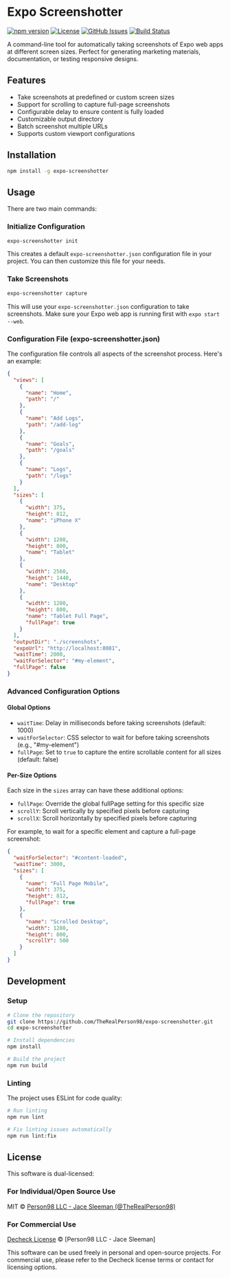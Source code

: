 # Expo Screenshotter

[![npm version](https://img.shields.io/npm/v/expo-screenshotter.svg)](https://www.npmjs.com/package/expo-screenshotter)
[![License](https://img.shields.io/badge/license-MIT%2FDecheck-blue.svg)](https://github.com/TheRealPerson98/expo-screenshotter/blob/main/LICENSE)
[![GitHub Issues](https://img.shields.io/github/issues/TheRealPerson98/expo-screenshotter.svg)](https://github.com/TheRealPerson98/expo-screenshotter/issues)
[![Build Status](https://github.com/TheRealPerson98/expo-screenshotter/workflows/CI/badge.svg)](https://github.com/TheRealPerson98/expo-screenshotter/actions)

A command-line tool for automatically taking screenshots of Expo web apps at different screen sizes. Perfect for generating marketing materials, documentation, or testing responsive designs.

## Features

- Take screenshots at predefined or custom screen sizes
- Support for scrolling to capture full-page screenshots
- Configurable delay to ensure content is fully loaded
- Customizable output directory
- Batch screenshot multiple URLs
- Supports custom viewport configurations

## Installation

```bash
npm install -g expo-screenshotter
```

## Usage

There are two main commands:

### Initialize Configuration

```bash
expo-screenshotter init
```

This creates a default `expo-screenshotter.json` configuration file in your project. You can then customize this file for your needs.

### Take Screenshots

```bash
expo-screenshotter capture
```

This will use your `expo-screenshotter.json` configuration to take screenshots. Make sure your Expo web app is running first with `expo start --web`.

### Configuration File (expo-screenshotter.json)

The configuration file controls all aspects of the screenshot process. Here's an example:

```json
{
  "views": [
    {
      "name": "Home",
      "path": "/"
    },
    {
      "name": "Add Logs",
      "path": "/add-log"
    },
    {
      "name": "Goals",
      "path": "/goals"
    },
    {
      "name": "Logs",
      "path": "/logs"
    }
  ],
  "sizes": [
    {
      "width": 375,
      "height": 812,
      "name": "iPhone X"
    },
    {
      "width": 1280,
      "height": 800,
      "name": "Tablet"
    },
    {
      "width": 2560,
      "height": 1440,
      "name": "Desktop"
    },
    {
      "width": 1280,
      "height": 800,
      "name": "Tablet Full Page",
      "fullPage": true
    }
  ],
  "outputDir": "./screenshots",
  "expoUrl": "http://localhost:8081",
  "waitTime": 2000,
  "waitForSelector": "#my-element",
  "fullPage": false
}

```

### Advanced Configuration Options

#### Global Options
- `waitTime`: Delay in milliseconds before taking screenshots (default: 1000)
- `waitForSelector`: CSS selector to wait for before taking screenshots (e.g., "#my-element")
- `fullPage`: Set to `true` to capture the entire scrollable content for all sizes (default: false)

#### Per-Size Options
Each size in the `sizes` array can have these additional options:
- `fullPage`: Override the global fullPage setting for this specific size
- `scrollY`: Scroll vertically by specified pixels before capturing
- `scrollX`: Scroll horizontally by specified pixels before capturing

For example, to wait for a specific element and capture a full-page screenshot:
```json
{
  "waitForSelector": "#content-loaded",
  "waitTime": 3000,
  "sizes": [
    {
      "name": "Full Page Mobile",
      "width": 375,
      "height": 812,
      "fullPage": true
    },
    {
      "name": "Scrolled Desktop",
      "width": 1280,
      "height": 800,
      "scrollY": 500
    }
  ]
}
```

## Development

### Setup

```bash
# Clone the repository
git clone https://github.com/TheRealPerson98/expo-screenshotter.git
cd expo-screenshotter

# Install dependencies
npm install

# Build the project
npm run build
```

### Linting

The project uses ESLint for code quality:

```bash
# Run linting
npm run lint

# Fix linting issues automatically
npm run lint:fix
```

## License

This software is dual-licensed:

### For Individual/Open Source Use
MIT © [Person98 LLC - Jace Sleeman (@TheRealPerson98)](https://github.com/TheRealPerson98)

### For Commercial Use
[Decheck License](https://decheck.xyz/license) © [Person98 LLC - Jace Sleeman]

This software can be used freely in personal and open-source projects. For commercial use, please refer to the Decheck license terms or contact for licensing options. 